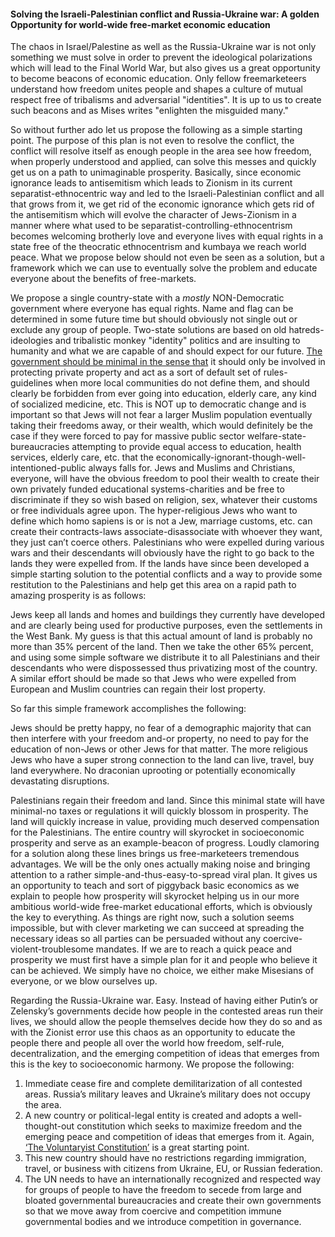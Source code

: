 

#### Solving the Israeli-Palestinian conflict and Russia-Ukraine war: A golden Opportunity for world-wide free-market economic education


The chaos in Israel/Palestine as well as the Russia-Ukraine war is not only something we must solve in order to prevent the ideological polarizations which will lead to the Final World War, but also gives us a great opportunity to become beacons of economic education. Only fellow freemarketeers understand how freedom unites people and shapes a culture of mutual respect free of tribalisms and adversarial "identities". It is up to us to create such beacons and as Mises writes "enlighten the misguided many."

So without further ado let us propose the following as a simple starting point. The purpose of this plan is not even to resolve the conflict, the conflict will resolve itself as enough people in the area see how freedom, when properly understood and applied, can solve this messes and quickly get us on a path to unimaginable prosperity. Basically, since economic ignorance leads to antisemitism which leads to Zionism in its current separatist-ethnocentric way and led to the Israeli-Palestinian conflict and all that grows from it, we get rid of the economic ignorance which gets rid of the antisemitism which will evolve the character of Jews-Zionism in a manner where what used to be separatist-controlling-ethnocentrism becomes welcoming brotherly love and everyone lives with equal rights in a state free of the theocratic ethnocentrism and kumbaya we reach world peace. What we propose below should not even be seen as a solution, but a framework which we can use to eventually solve the problem and educate everyone about the benefits of free-markets. 

We propose a single country-state with a *mostly* NON-Democratic government where everyone has equal rights. Name and flag can be determined in some future time but should obviously not single out or exclude any group of people. Two-state solutions are based on old hatreds-ideologies and tribalistic monkey "identity" politics and are insulting to humanity and what we are capable of and should expect for our future. [The government should be minimal in the sense that](https://mises.org/wire/voluntaryist-constitution) it should only be involved in protecting private property and act as a sort of default set of rules-guidelines when more local communities do not define them, and should clearly be forbidden from ever going into education, elderly care, any kind of socialized medicine, etc. This is NOT up to democratic change and is important so that Jews will not fear a larger Muslim population eventually taking their freedoms away, or their wealth, which would definitely be the case if they were forced to pay for massive public sector welfare-state-bureaucracies attempting to provide equal access to education, health services, elderly care, etc. that the economically-ignorant-though-well-intentioned-public always falls for. Jews and Muslims and Christians, everyone, will have the obvious freedom to pool their wealth to create their own privately funded educational systems-charities and be free to discriminate if they so wish based on religion, sex, whatever their customs or free individuals agree upon. The hyper-religious Jews who want to define which homo sapiens is or is not a Jew, marriage customs, etc. can create their contracts-laws associate-disassociate with whoever they want, they just can’t coerce others. Palestinians who were expelled during various wars and their descendants will obviously have the right to go back to the lands they were expelled from. If the lands have since been developed a simple starting solution to the potential conflicts and a way to provide some restitution to the Palestinians and help get this area on a rapid path to amazing prosperity is as follows:

Jews keep all lands and homes and buildings they currently have developed and are clearly being used for productive purposes, even the settlements in the West Bank. My guess is that this actual amount of land is probably no more than 35% percent of the land. Then we take the other 65% percent, and using some simple software we distribute it to all Palestinians and their descendants who were dispossessed thus privatizing most of the country. A similar effort should be made so that Jews who were expelled from European and Muslim countries can regain their lost property.

So far this simple framework accomplishes the following:

Jews should be pretty happy, no fear of a demographic majority that can then interfere with your freedom and-or property, no need to pay for the education of non-Jews or other Jews for that matter. The more religious Jews who have a super strong connection to the land can live, travel, buy land everywhere. No draconian uprooting or potentially economically devastating disruptions.

Palestinians regain their freedom and land. Since this minimal state will have minimal-no taxes or regulations it will quickly blossom in prosperity. The land will quickly increase in value, providing much deserved compensation for the Palestinians. The entire country will skyrocket in socioeconomic prosperity and serve as an example-beacon of progress. Loudly clamoring for a solution along these lines brings us free-marketeers tremendous advantages. We will be the only ones actually making noise and bringing attention to a rather simple-and-thus-easy-to-spread viral plan. It gives us an opportunity to teach and sort of piggyback basic economics as we explain to people how prosperity will skyrocket helping us in our more ambitious world-wide free-market educational efforts, which is obviously the key to everything. As things are right now, such a solution seems impossible, but with clever marketing we can succeed at spreading the necessary ideas so all parties can be persuaded without any coercive-violent-troublesome mandates. If we are to reach a quick peace and prosperity we must first have a simple plan for it and people who believe it can be achieved. We simply have no choice, we either make Misesians of everyone, or we blow ourselves up.

Regarding the Russia-Ukraine war. Easy. Instead of having either Putin’s or Zelensky’s governments decide how people in the contested areas run their lives, we should allow the people themselves decide how they do so and as with the Zionist error use this chaos as an opportunity to educate the people there and people all over the world how freedom, self-rule, decentralization, and the emerging competition of ideas that emerges from this is the key to socioeconomic harmony. We propose the following:

1. Immediate cease fire and complete demilitarization of all contested areas. Russia’s military leaves and Ukraine’s military does not occupy the area.
2. A new country or political-legal entity is created and adopts a well-thought-out constitution which seeks to maximize freedom and the emerging peace and competition of ideas that emerges from it. Again, [‘The Voluntaryist Constitution’](https://mises.org/wire/voluntaryist-constitution) is a great starting point.
3. This new country should have no restrictions regarding immigration, travel, or business with citizens from Ukraine, EU, or Russian federation.
4. The UN needs to have an internationally recognized and respected way for groups of people to have the freedom to secede from large and bloated governmental bureaucracies and create their own governments so that we move away from coercive and competition immune governmental bodies and we introduce competition in governance.


